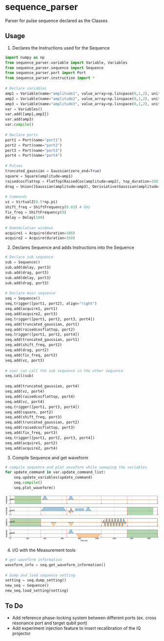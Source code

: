 # sequence_parser
Parser for pulse sequence declared as  the Classes

## Usage

1. Declares the Instructions used for the Sequence
```python
import numpy as np
from sequence_parser.variable import Variable, Variables
from sequence_parser.sequence import Sequence
from sequence_parser.port import Port
from sequence_parser.instruction import *

# Declare variables
amp1 = Variable(name="amplitude1", value_array=np.linspace(0,1,2), unit="")
amp2 = Variable(name="amplitude2", value_array=np.linspace(0,1,2), unit="")
amp3 = Variable(name="amplitude3", value_array=np.linspace(0,1,2), unit="")
var = Variables()
var.add([amp1,amp2])
var.add(amp3)
var.compile()

# Declare ports
port1 = Port(name="port1")
port2 = Port(name="port2")
port3 = Port(name="port3")
port4 = Port(name="port4")

# Pulses
truncated_gaussian = Gaussian(zero_end=True)
square = Square(amplitude=amp1)
raisedcosflattop = FlatTop(RaisedCos(amplitude=amp2), top_duration=200)
drag = Union([Gaussian(amplitude=amp3), Deriviative(Gaussian(amplitude=1j))])

# Commands
vz = VirtualZ(0.5*np.pi)
shift_freq = ShiftFrequency(0.03) # GHz
fix_freq = ShiftFrequency(0)
delay = Delay(100)

# Demodulation windows
acquire1 = Acquire(duration=300)
acquire2 = Acquire(duration=350)
```

2. Declares Sequence and adds Instructions into the Sequence
```python
# Declare sub sequence
sub = Sequence()
sub.add(delay, port3)
sub.add(drag, port3)
sub.add(delay, port3)
sub.add(drag, port3)

# Declare main sequence
seq = Sequence()
seq.trigger([port1, port2], align="right")
seq.add(acquire1, port1)
seq.add(acquire2, port3)
seq.trigger([port1, port2, port3, port4])
seq.add(truncated_gaussian, port1)
seq.add(raisedcosflattop, port2)
seq.trigger([port1, port2, port4])
seq.add(truncated_gaussian, port1)
seq.add(shift_freq, port2)
seq.add(drag, port2)
seq.add(fix_freq, port2)
seq.add(vz, port3)

# user can call the sub sequence in the other sequence
seq.call(sub)

seq.add(truncated_gaussian, port4)
seq.add(vz, port4)
seq.add(raisedcosflattop, port4)
seq.add(vz, port4)
seq.trigger([port1, port3, port4])
seq.add(square, port2)
seq.add(shift_freq, port3)
seq.add(truncated_gaussian, port2)
seq.add(raisedcosflattop, port3)
seq.add(fix_freq, port3)
seq.trigger([port1, port2, port3, port4])
seq.add(acquire1, port2)
seq.add(acquire2, port4)
```

3. Compile Sequence and get waveform
```python
# compile sequence and plot waveform while sweeping the variables
for update_command in var.update_command_list:
    seq.update_variables(update_command)
    seq.compile()
    seq.plot_waveform()
```

![Pulse sequence](/figures/pulse_sequence.png)

4. I/O with the Measurement tools
```python
# get waveform information
waveform_info = seq.get_waveform_information()

# dump and load sequence setting
setting = seq.dump_setting()
new_seq = Sequence()
new_seq.load_setting(setting)
```

## To Do
- Add reference phase-locking system between different ports (ex. cross resonance port and target qubit port)
- Add experiment injection feature to insert recalibration of the IQ projector
